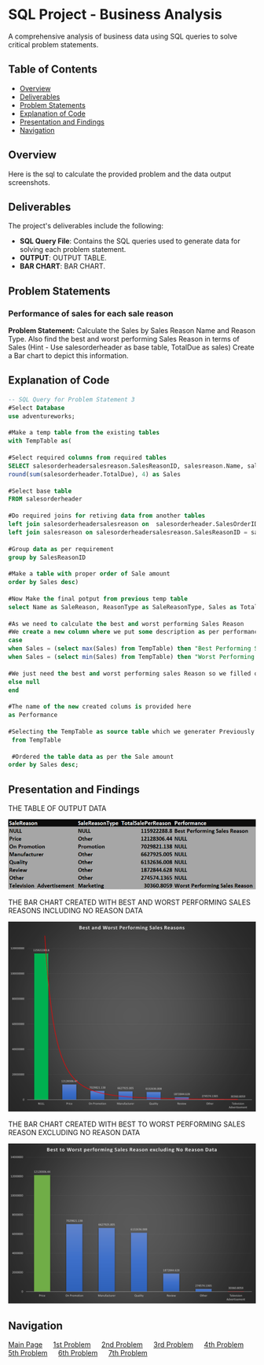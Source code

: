 # SQL Project - Business Analysis

A comprehensive analysis of business data using SQL queries to solve critical problem statements.

## Table of Contents
- [Overview](#overview)
- [Deliverables](#Deliverables)
- [Problem Statements](#Problem-Statements)
- [Explanation of Code](#Explanation-of-Code)
- [Presentation and Findings](#Presentation-and-Findings)
- [Navigation](#Navigation)



## Overview

Here is the sql to calculate the provided problem and the data output screenshots.


## Deliverables

The project's deliverables include the following:

- **SQL Query File**: Contains the SQL queries used to generate data for solving each problem statement.
- **OUTPUT**: OUTPUT TABLE.
- **BAR CHART**: BAR CHART.

## Problem Statements

### Performance of sales for each sale reason
**Problem Statement:** Calculate the Sales by Sales Reason Name and Reason Type. Also find the
best and worst performing Sales Reason in terms of Sales
(Hint - Use salesorderheader as base table, TotalDue as sales)
Create a Bar chart to depict this information.

## Explanation of Code 

```sql
-- SQL Query for Problem Statement 3
#Select Database
use adventureworks;

#Make a temp table from the existing tables
with TempTable as(

#Select required columns from required tables
SELECT salesorderheadersalesreason.SalesReasonID, salesreason.Name, salesreason.ReasonType,
round(sum(salesorderheader.TotalDue), 4) as Sales

#Select base table
FROM salesorderheader

#Do required joins for retiving data from another tables
left join salesorderheadersalesreason on  salesorderheader.SalesOrderID =  salesorderheadersalesreason.SalesOrderID
left join salesreason on salesorderheadersalesreason.SalesReasonID = salesreason.SalesReasonID

#Group data as per requirement
group by SalesReasonID

#Make a table with proper order of Sale amount
order by Sales desc)

#Now Make the final potput from previous temp table
select Name as SaleReason, ReasonType as SaleReasonType, Sales as TotalSalePerReason,

#As we need to calculate the best and worst performing Sales Reason
#We create a new column where we put some description as per performance
case
when Sales = (select max(Sales) from TempTable) then "Best Performing Sales Reason"
when Sales = (select min(Sales) from TempTable) then "Worst Performing Sales Reason"

#We just need the best and worst performing sales Reason so we filled other fields with null
else null
end

#The name of the new created colums is provided here
as Performance

#Selecting the TempTable as source table which we generater Previously
 from TempTable 
 
 #Ordered the table data as per the Sale amount
order by Sales desc;
```

## Presentation and Findings

THE TABLE OF OUTPUT DATA

![Table Output of Data](QuestionTable3.PNG)

THE BAR CHART CREATED WITH BEST AND WORST PERFORMING SALES REASONS INCLUDING NO REASON DATA

![Bar Chart of Data](Question3.png)

THE BAR CHART CREATED WITH BEST TO WORST PERFORMING SALES REASON EXCLUDING NO REASON DATA

![Bar Chart of Data](Question3-1.png)


## Navigation

[Main Page](https://github.com/Plotted-Digit/SQL-Project/) &emsp; [1st Problem](https://github.com/Plotted-Digit/SQL-Project/tree/main/QUESTION_1/readme.md) &emsp; [2nd Problem](https://github.com/Plotted-Digit/SQL-Project/tree/main/QUESTION_2/readme.md) &emsp; [3rd Problem](https://github.com/Plotted-Digit/SQL-Project/tree/main/QUESTION_3/readme.md) &emsp; [4th Problem](https://github.com/Plotted-Digit/SQL-Project/tree/main/QUESTION_4/readme.md) &emsp; [5th Problem](https://github.com/Plotted-Digit/SQL-Project/tree/main/QUESTION_5/readme.md) &emsp; [6th Problem](https://github.com/Plotted-Digit/SQL-Project/tree/main/QUESTION_6/readme.md) &emsp; [7th Problem](https://github.com/Plotted-Digit/SQL-Project/tree/main/QUESTION_7/readme.md)
